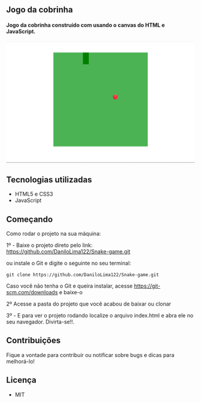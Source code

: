 ## Jogo da cobrinha
#### Jogo da cobrinha construído com usando o canvas do HTML e JavaScript.

![](img.PNG)

## Tecnologias utilizadas

- HTML5 e CSS3
- JavaScript

## Começando

Como rodar o projeto na sua máquina:


1º - Baixe o projeto direto pelo link: https://github.com/DaniloLima122/Snake-game.git

ou instale o Git e digite o seguinte no seu terminal:

~~~shell
git clone https://github.com/DaniloLima122/Snake-game.git
~~~

Caso você não tenha o Git e queira instalar, acesse https://git-scm.com/downloads e baixe-o

2º Acesse a pasta do projeto que você acabou de baixar ou clonar

3º - E para ver o projeto rodando localize o arquivo index.html e abra ele no seu navegador. Divirta-se!!.


## Contribuições

Fique a vontade para contribuir ou notificar sobre bugs e dicas para melhorá-lo!

## Licença
- MIT